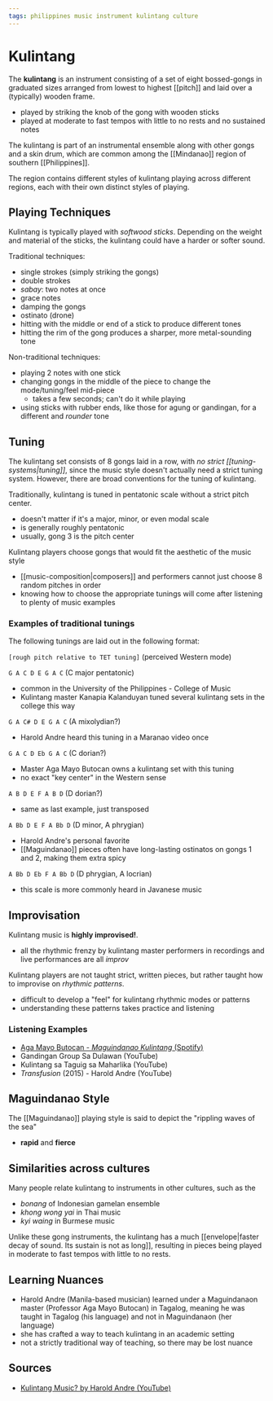 ```yaml
---
tags: philippines music instrument kulintang culture
---
```


# Kulintang

The **kulintang** is an instrument consisting of a set of eight bossed-gongs in graduated sizes arranged from lowest to highest [[pitch]] and laid over a (typically) wooden frame.

- played by striking the knob of the gong with wooden sticks
- played at moderate to fast tempos with little to no rests and no sustained notes

The kulintang is part of an instrumental ensemble along with other gongs and a skin drum, which are common among the [[Mindanao]] region of southern [[Philippines]].

The region contains different styles of kulintang playing across different regions, each with their own distinct styles of playing.

## Playing Techniques

Kulintang is typically played with _softwood sticks_. Depending on the weight and material of the sticks, the kulintang could have a harder or softer sound.

Traditional techniques:

- single strokes (simply striking the gongs)
- double strokes
- _sabay_: two notes at once
- grace notes
- damping the gongs
- ostinato (drone)
- hitting with the middle or end of a stick to produce different tones
- hitting the rim of the gong produces a sharper, more metal-sounding tone

Non-traditional techniques:

- playing 2 notes with one stick
- changing gongs in the middle of the piece to change the mode/tuning/feel mid-piece
  - takes a few seconds; can't do it while playing
- using sticks with rubber ends, like those for agung or gandingan, for a different and _rounder_ tone

## Tuning

The kulintang set consists of 8 gongs laid in a row, with _no strict [[tuning-systems|tuning]]_, since the music style doesn't actually need a strict tuning system. However, there are broad conventions for the tuning of kulintang.

Traditionally, kulintang is tuned in pentatonic scale without a strict pitch center.

- doesn't matter if it's a major, minor, or even modal scale
- is generally roughly pentatonic
- usually, gong 3 is the pitch center

Kulintang players choose gongs that would fit the aesthetic of the music style

- [[music-composition|composers]] and performers cannot just choose 8 random pitches in order
- knowing how to choose the appropriate tunings will come after listening to plenty of music examples

### Examples of traditional tunings

The following tunings are laid out in the following format:

`[rough pitch relative to TET tuning]` (perceived Western mode)

`G A C D E G A C` (C major pentatonic)

- common in the University of the Philippines - College of Music
- Kulintang master Kanapia Kalanduyan tuned several kulintang sets in the college this way

`G A C# D E G A C` (A mixolydian?)

- Harold Andre heard this tuning in a Maranao video once

`G A C D Eb G A C` (C dorian?)

- Master Aga Mayo Butocan owns a kulintang set with this tuning
- no exact "key center" in the Western sense

`A B D E F A B D` (D dorian?)

- same as last example, just transposed

`A Bb D E F A Bb D` (D minor, A phrygian)

- Harold Andre's personal favorite
- [[Maguindanao]] pieces often have long-lasting ostinatos on gongs 1 and 2, making them extra spicy

`A Bb D Eb F A Bb D` (D phrygian, A locrian)

- this scale is more commonly heard in Javanese music

## Improvisation

Kulintang music is **highly improvised!**.

- all the rhythmic frenzy by kulintang master performers in recordings and live performances are all _improv_

Kulintang players are not taught strict, written pieces, but rather taught how to improvise on _rhythmic patterns_.

- difficult to develop a "feel" for kulintang rhythmic modes or patterns
- understanding these patterns takes practice and listening

### Listening Examples

- [Aga Mayo Butocan - _Maguindanao Kulintang_ (Spotify)](https://open.spotify.com/album/6SPJbZqIpkZ3ozdUDbfrtb)
- Gandingan Group Sa Dulawan (YouTube)
- Kulintang sa Taguig sa Maharlika (YouTube)
- _Transfusion_ (2015) - Harold Andre (YouTube)

## Maguindanao Style

The [[Maguindanao]] playing style is said to depict the "rippling waves of the sea"

- **rapid** and **fierce**

## Similarities across cultures

Many people relate kulintang to instruments in other cultures, such as the

- _bonang_ of Indonesian gamelan ensemble
- _khong wong yai_ in Thai music
- _kyi waing_ in Burmese music

Unlike these gong instruments, the kulintang has a much [[envelope|faster decay of sound. Its sustain is not as long]], resulting in pieces being played in moderate to fast tempos with little to no rests.

## Learning Nuances

- Harold Andre (Manila-based musician) learned under a Maguindanaon master (Professor Aga Mayo Butocan) in Tagalog, meaning he was taught in Tagalog (his language) and not in Maguindanaon (her language)
- she has crafted a way to teach kulintang in an academic setting
- not a strictly traditional way of teaching, so there may be lost nuance

## Sources

- [Kulintang Music? by Harold Andre (YouTube)](https://www.youtube.com/watch?v=9Y8lEktFjKc)
